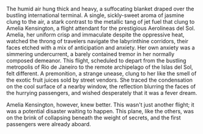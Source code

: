 The humid air hung thick and heavy, a suffocating blanket draped over the bustling international terminal.  A single, sickly-sweet aroma of jasmine clung to the air, a stark contrast to the metallic tang of jet fuel that clung to Amelia Kensington, a flight attendant for the prestigious Aerolineas del Sol.  Amelia, her uniform crisp and immaculate despite the oppressive heat, watched the throng of travelers navigate the labyrinthine corridors, their faces etched with a mix of anticipation and anxiety.  Her own anxiety was a simmering undercurrent, a barely contained tremor in her normally composed demeanor.  This flight,  scheduled to depart from the bustling metropolis of Rio de Janeiro to the remote archipelago of the Islas del Sol, felt different.  A premonition, a strange unease, clung to her like the smell of the exotic fruit juices sold by street vendors.  She traced the condensation on the cool surface of a nearby window, the reflection blurring the faces of the hurrying passengers, and wished desperately that it was a fever dream.

Amelia Kensington, however, knew better. This wasn't just another flight; it was a potential disaster waiting to happen. This plane, like the others, was on the brink of collapsing beneath the weight of secrets, and the first passengers were already aboard.
